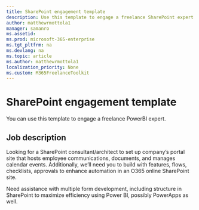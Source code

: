 ```yaml
---
title: SharePoint engagement template 
description: Use this template to engage a freelance SharePoint expert 
author: matthewrmottola1
manager: samanro
ms.assetid: 
ms.prod: microsoft-365-enterprise
ms.tgt_pltfrm: na
ms.devlang: na
ms.topic: article
ms.author: matthewrmottola1
localization_priority: None 
ms.custom: M365FreelanceToolkit
---
```

SharePoint engagement template
=======================

You can use this template to engage a freelance PowerBI expert.

Job description
---------------

Looking for a SharePoint consultant/architect to set up company’s portal site that hosts employee communications, documents, and manages calendar events. Additionally, we’ll need you to build with features, flows, checklists, approvals to enhance automation in an O365 online SharePoint site. 

Need assistance with multiple form development, including structure in SharePoint to maximize efficiency using Power BI, possibly PowerApps as well.
